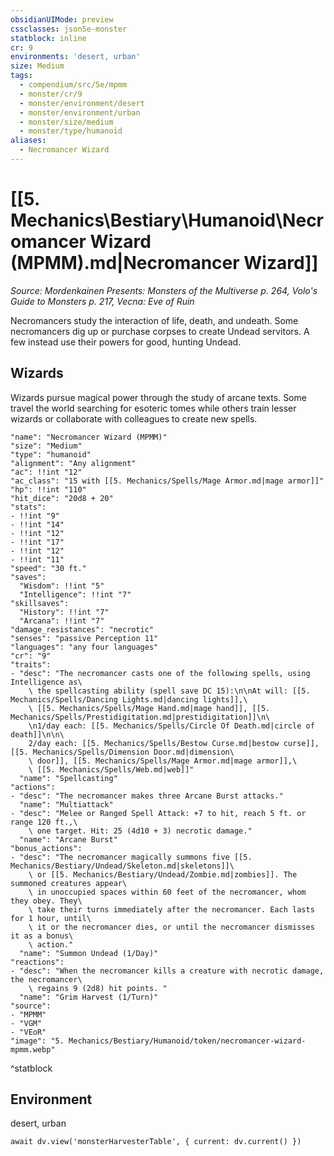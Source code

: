 ```yaml
---
obsidianUIMode: preview
cssclasses: json5e-monster
statblock: inline
cr: 9
environments: 'desert, urban'
size: Medium
tags:
  - compendium/src/5e/mpmm
  - monster/cr/9
  - monster/environment/desert
  - monster/environment/urban
  - monster/size/medium
  - monster/type/humanoid
aliases:
  - Necromancer Wizard
---
```

# [[5. Mechanics\Bestiary\Humanoid\Necromancer Wizard (MPMM).md|Necromancer Wizard]]
*Source: Mordenkainen Presents: Monsters of the Multiverse p. 264, Volo's Guide to Monsters p. 217, Vecna: Eve of Ruin*

Necromancers study the interaction of life, death, and undeath. Some necromancers dig up or purchase corpses to create Undead servitors. A few instead use their powers for good, hunting Undead.

## Wizards

Wizards pursue magical power through the study of arcane texts. Some travel the world searching for esoteric tomes while others train lesser wizards or collaborate with colleagues to create new spells.

```statblock
"name": "Necromancer Wizard (MPMM)"
"size": "Medium"
"type": "humanoid"
"alignment": "Any alignment"
"ac": !!int "12"
"ac_class": "15 with [[5. Mechanics/Spells/Mage Armor.md|mage armor]]"
"hp": !!int "110"
"hit_dice": "20d8 + 20"
"stats":
- !!int "9"
- !!int "14"
- !!int "12"
- !!int "17"
- !!int "12"
- !!int "11"
"speed": "30 ft."
"saves":
  "Wisdom": !!int "5"
  "Intelligence": !!int "7"
"skillsaves":
  "History": !!int "7"
  "Arcana": !!int "7"
"damage_resistances": "necrotic"
"senses": "passive Perception 11"
"languages": "any four languages"
"cr": "9"
"traits":
- "desc": "The necromancer casts one of the following spells, using Intelligence as\
    \ the spellcasting ability (spell save DC 15):\n\nAt will: [[5. Mechanics/Spells/Dancing Lights.md|dancing lights]],\
    \ [[5. Mechanics/Spells/Mage Hand.md|mage hand]], [[5. Mechanics/Spells/Prestidigitation.md|prestidigitation]]\n\
    \n1/day each: [[5. Mechanics/Spells/Circle Of Death.md|circle of death]]\n\n\
    2/day each: [[5. Mechanics/Spells/Bestow Curse.md|bestow curse]], [[5. Mechanics/Spells/Dimension Door.md|dimension\
    \ door]], [[5. Mechanics/Spells/Mage Armor.md|mage armor]],\
    \ [[5. Mechanics/Spells/Web.md|web]]"
  "name": "Spellcasting"
"actions":
- "desc": "The necromancer makes three Arcane Burst attacks."
  "name": "Multiattack"
- "desc": "Melee or Ranged Spell Attack: +7 to hit, reach 5 ft. or range 120 ft.,\
    \ one target. Hit: 25 (4d10 + 3) necrotic damage."
  "name": "Arcane Burst"
"bonus_actions":
- "desc": "The necromancer magically summons five [[5. Mechanics/Bestiary/Undead/Skeleton.md|skeletons]]\
    \ or [[5. Mechanics/Bestiary/Undead/Zombie.md|zombies]]. The summoned creatures appear\
    \ in unoccupied spaces within 60 feet of the necromancer, whom they obey. They\
    \ take their turns immediately after the necromancer. Each lasts for 1 hour, until\
    \ it or the necromancer dies, or until the necromancer dismisses it as a bonus\
    \ action."
  "name": "Summon Undead (1/Day)"
"reactions":
- "desc": "When the necromancer kills a creature with necrotic damage, the necromancer\
    \ regains 9 (2d8) hit points. "
  "name": "Grim Harvest (1/Turn)"
"source":
- "MPMM"
- "VGM"
- "VEoR"
"image": "5. Mechanics/Bestiary/Humanoid/token/necromancer-wizard-mpmm.webp"
```
^statblock

## Environment

desert, urban

```dataviewjs
await dv.view('monsterHarvesterTable', { current: dv.current() })
```

